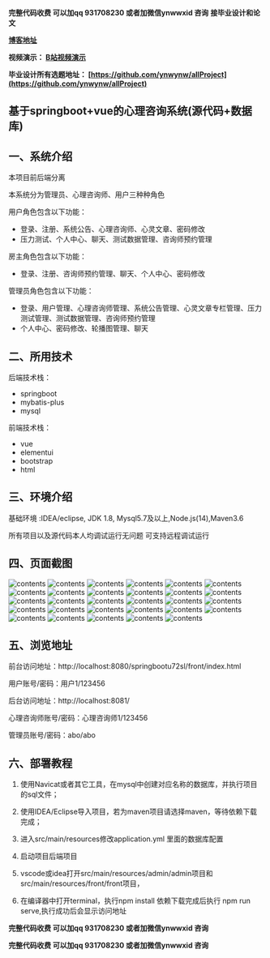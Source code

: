 **完整代码收费  可以加qq 931708230 或者加微信ynwwxid 咨询**
**接毕业设计和论文**

**[博客地址](https://blog.csdn.net/2303_76227485/article/details/130662137)**

**视频演示：
[B站视频演示](https://space.bilibili.com/384537280)**

**毕业设计所有选题地址：
[https://github.com/ynwynw/allProject](https://github.com/ynwynw/allProject)**

## 基于springboot+vue的心理咨询系统(源代码+数据库)

## 一、系统介绍
本项目前后端分离

本系统分为管理员、心理咨询师、用户三种种角色

用户角色包含以下功能：
- 登录、注册、系统公告、心理咨询师、心灵文章、密码修改
- 压力测试、个人中心、聊天、测试数据管理、咨询师预约管理

房主角色包含以下功能：
- 登录、注册、咨询师预约管理、聊天、个人中心、密码修改

管理员角色包含以下功能：
- 登录、用户管理、心理咨询师管理、系统公告管理、心灵文章专栏管理、压力测试管理、测试数据管理、咨询师预约管理
- 个人中心、密码修改、轮播图管理、聊天

## 二、所用技术

后端技术栈：

- springboot
- mybatis-plus
- mysql

前端技术栈：

- vue
- elementui
- bootstrap
- html



## 三、环境介绍

基础环境 :IDEA/eclipse, JDK 1.8, Mysql5.7及以上,Node.js(14),Maven3.6

所有项目以及源代码本人均调试运行无问题 可支持远程调试运行

## 四、页面截图

![contents](./picture/picture1.png)
![contents](./picture/picture2.png)
![contents](./picture/picture3.png)
![contents](./picture/picture4.png)
![contents](./picture/picture5.png)
![contents](./picture/picture6.png)
![contents](./picture/picture7.png)
![contents](./picture/picture8.png)
![contents](./picture/picture9.png)
![contents](./picture/picture10.png)
![contents](./picture/picture11.png)
![contents](./picture/picture12.png)
![contents](./picture/picture13.png)
![contents](./picture/picture14.png)
![contents](./picture/picture15.png)
![contents](./picture/picture16.png)
![contents](./picture/picture17.png)
![contents](./picture/picture18.png)
![contents](./picture/picture19.png)
![contents](./picture/picture20.png)
![contents](./picture/picture21.png)
![contents](./picture/picture22.png)
![contents](./picture/picture23.png)
![contents](./picture/picture24.png)
![contents](./picture/picture25.png)
![contents](./picture/picture26.png)
![contents](./picture/picture27.png)
![contents](./picture/picture28.png)
![contents](./picture/picture29.png)

## 五、浏览地址
前台访问地址：http://localhost:8080/springbootu72sl/front/index.html

用户账号/密码：用户1/123456

后台访问地址：http://localhost:8081/

心理咨询师账号/密码：心理咨询师1/123456

管理员账号/密码：abo/abo

## 六、部署教程

1. 使用Navicat或者其它工具，在mysql中创建对应名称的数据库，并执行项目的sql文件；

2. 使用IDEA/Eclipse导入项目，若为maven项目请选择maven，等待依赖下载完成；

3. 进入src/main/resources修改application.yml 里面的数据库配置

4. 启动项目后端项目

5. vscode或idea打开src/main/resources/admin/admin项目和src/main/resources/front/front项目，

6. 在编译器中打开terminal，执行npm install 依赖下载完成后执行 npm run serve,执行成功后会显示访问地址

**完整代码收费  可以加qq 931708230 或者加微信ynwwxid 咨询**

**完整代码收费  可以加qq 931708230 或者加微信ynwwxid 咨询**





